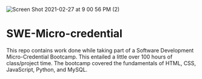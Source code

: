 ![Screen Shot 2021-02-27 at 9 00 56 PM (2)](https://user-images.githubusercontent.com/61469904/109405491-0ba20480-793f-11eb-8218-ff48954e3870.png)
# SWE-Micro-credential
This repo contains work done while taking part of a Software Development Micro-Credential Bootcamp. This entailed a little over 100 hours of class/project time. The bootcamp covered the fundamentals of HTML, CSS, JavaScript, Python, and MySQL. 
